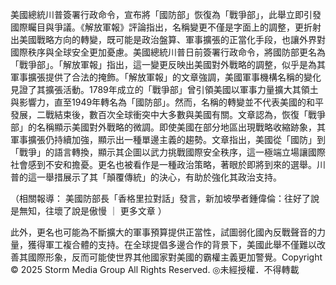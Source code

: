 美國總統川普簽署行政命令，宣布將「國防部」恢復為「戰爭部」，此舉立即引發國際矚目與爭議。《解放軍報》評論指出，名稱變更不僅是字面上的調整，更折射出美國戰略方向的轉變，既可能是政治盤算、軍事擴張的正當化手段，也讓外界對國際秩序與全球安全更加憂慮。美國總統川普日前簽署行政命令，將國防部更名為「戰爭部」。「解放軍報」指出，這一變更反映出美國對外戰略的調整，似乎是為其軍事擴張提供了合法的掩飾。「解放軍報」的文章強調，美國軍事機構名稱的變化見證了其擴張活動。1789年成立的「戰爭部」曾引領美國以軍事力量擴大其領土與影響力，直至1949年轉名為「國防部」。然而，名稱的轉變並不代表美國的和平發展，二戰結束後，數百次全球衝突中大多數與美國有關。文章認為，恢復「戰爭部」的名稱顯示美國對外戰略的微調。即使美國在部分地區出現戰略收縮跡象，其軍事擴張仍持續加強，顯示出一種單邊主義的趨勢。文章指出，美國從「國防」到「戰爭」的語言轉換，顯示其企圖以武力挑戰國際安全秩序，這一極端立場讓國際社會感到不安和擔憂。更名也被看作是一種政治策略，著眼於即將到來的選舉。川普的這一舉措展示了其「顛覆傳統」的決心，有助於強化其政治支持。

（相關報導：
美國防部長「香格里拉對話」發言，新加坡學者鍾偉倫：往好了說是無知，往壞了說是傲慢
｜
更多文章
）

此外，更名也可能為不斷擴大的軍事預算提供正當性，試圖弱化國內反戰聲音的力量，獲得軍工複合體的支持。在全球提倡多邊合作的背景下，美國此舉不僅難以改善其國際形象，反而可能使世界其他國家對美國的霸權主義更加警覺。Copyright © 2025 Storm Media Group All Rights Reserved. ◎未經授權．不得轉載